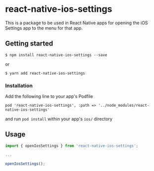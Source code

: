 # react-native-ios-settings

This is a package to be used in React Native apps for opening the iOS Settings app to the menu for that app.

## Getting started

```
$ npm install react-native-ios-settings --save
```
or
```
$ yarn add react-native-ios-settings
```

### Installation

Add the following line to your app's Podfile
```
pod 'react-native-ios-settings', :path => '../node_modules/react-native-ios-settings'
```
and run `pod install` within your app's `ios/` directory

## Usage
```javascript
import { openIosSettings } from 'react-native-ios-settings';

...

openIosSettings();
```
  